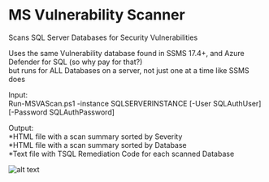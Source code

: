 # MS Vulnerability Scanner
Scans SQL Server Databases for Security Vulnerabilities

Uses the same Vulnerability database found in SSMS 17.4+, and Azure Defender for SQL (so why pay for that?)<br>
but runs for ALL Databases on a server, not just one at a time like SSMS does

Input:<br>
Run-MSVAScan.ps1 -instance SQLSERVERINSTANCE [-User SQLAuthUser] [-Password SQLAuthPassword]<br>

Output:<br>
*HTML file with a scan summary sorted by Severity<Br>
*HTML file with a scan summary sorted by Database<br>
*Text file with TSQL Remediation Code for each scanned Database<br>


![alt text](https://raw.githubusercontent.com/gwalkey/MSVAScan/master/MSVAScan.gif)
